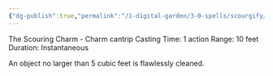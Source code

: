 ```yaml
---
{"dg-publish":true,"permalink":"/1-digital-garden/3-0-spells/scourgify/","tags":["DnDB-done"]}
---
```


The Scouring Charm - Charm cantrip 
Casting Time: 1 action 
Range: 10 feet 
Duration: Instantaneous 

An object no larger than 5 cubic feet is flawlessly cleaned.